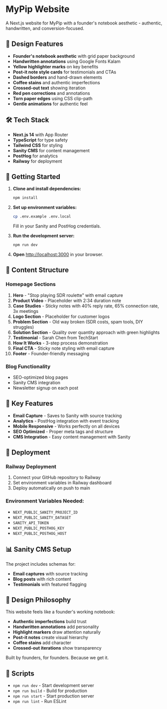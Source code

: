 # MyPip Website

A Next.js website for MyPip with a founder's notebook aesthetic - authentic, handwritten, and conversion-focused.

## 🎨 Design Features

- **Founder's notebook aesthetic** with grid paper background
- **Handwritten annotations** using Google Fonts Kalam
- **Yellow highlighter marks** on key benefits
- **Post-it note style cards** for testimonials and CTAs
- **Dashed borders** and hand-drawn elements
- **Coffee stains** and authentic imperfections
- **Crossed-out text** showing iteration
- **Red pen corrections** and annotations
- **Torn paper edges** using CSS clip-path
- **Gentle animations** for authentic feel

## 🛠 Tech Stack

- **Next.js 14** with App Router
- **TypeScript** for type safety
- **Tailwind CSS** for styling
- **Sanity CMS** for content management
- **PostHog** for analytics
- **Railway** for deployment

## 🚀 Getting Started

1. **Clone and install dependencies:**
   ```bash
   npm install
   ```

2. **Set up environment variables:**
   ```bash
   cp .env.example .env.local
   ```
   Fill in your Sanity and PostHog credentials.

3. **Run the development server:**
   ```bash
   npm run dev
   ```

4. **Open** [http://localhost:3000](http://localhost:3000) in your browser.

## 📝 Content Structure

### Homepage Sections
1. **Hero** - "Stop playing SDR roulette" with email capture
2. **Product Video** - Placeholder with 2:34 duration note
3. **Case Studies** - Sticky notes with 40% reply rate, 65% connection rate, 3x meetings
4. **Logo Section** - Placeholder for customer logos
5. **Problem Section** - Old way broken (SDR costs, spam tools, DIY struggles)
6. **Solution Section** - Quality over quantity approach with green highlights
7. **Testimonial** - Sarah Chen from TechStart
8. **How It Works** - 3-step process demonstration
9. **Final CTA** - Sticky note styling with email capture
10. **Footer** - Founder-friendly messaging

### Blog Functionality
- SEO-optimized blog pages
- Sanity CMS integration
- Newsletter signup on each post

## 🎯 Key Features

- **Email Capture** - Saves to Sanity with source tracking
- **Analytics** - PostHog integration with event tracking
- **Mobile Responsive** - Works perfectly on all devices
- **SEO Optimized** - Proper meta tags and structure
- **CMS Integration** - Easy content management with Sanity

## 🚀 Deployment

### Railway Deployment
1. Connect your GitHub repository to Railway
2. Set environment variables in Railway dashboard
3. Deploy automatically on push to main

### Environment Variables Needed:
- `NEXT_PUBLIC_SANITY_PROJECT_ID`
- `NEXT_PUBLIC_SANITY_DATASET`
- `SANITY_API_TOKEN`
- `NEXT_PUBLIC_POSTHOG_KEY`
- `NEXT_PUBLIC_POSTHOG_HOST`

## 📊 Sanity CMS Setup

The project includes schemas for:
- **Email captures** with source tracking
- **Blog posts** with rich content
- **Testimonials** with featured flagging

## 🎨 Design Philosophy

This website feels like a founder's working notebook:
- **Authentic imperfections** build trust
- **Handwritten annotations** add personality
- **Highlight markers** draw attention naturally
- **Post-it notes** create visual hierarchy
- **Coffee stains** add character
- **Crossed-out iterations** show transparency

Built by founders, for founders. Because we get it.

## 📝 Scripts

- `npm run dev` - Start development server
- `npm run build` - Build for production
- `npm run start` - Start production server
- `npm run lint` - Run ESLint